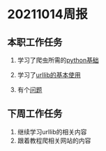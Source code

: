 # 20211014周报

## 本职工作任务

1. 学习了爬虫所需的[python基础](https://github.com/1255234553/skills/blob/main/python.md)

2. 学习了[urllib的基本使用](https://github.com/1255234553/skills/blob/main/urllib.md)

3. 有个[问题](https://github.com/1255234553/skills/blob/main/problem.md)

## 下周工作任务

1. 继续学习urllib的相关内容
2. 跟着教程爬相关网站的内容


